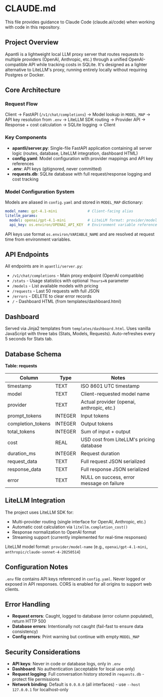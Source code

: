 # CLAUDE.md

This file provides guidance to Claude Code (claude.ai/code) when working with code in this repository.

## Project Overview

Apantli is a lightweight local LLM proxy server that routes requests to multiple providers (OpenAI, Anthropic, etc.) through a unified OpenAI-compatible API while tracking costs in SQLite. It's designed as a lighter alternative to LiteLLM's proxy, running entirely locally without requiring Postgres or Docker.

## Core Architecture

### Request Flow

Client → FastAPI (`/v1/chat/completions`) → Model lookup in `MODEL_MAP` → API key resolution from `.env` → LiteLLM SDK routing → Provider API → Response + cost calculation → SQLite logging → Client

### Key Components

- **apantli/server.py**: Single-file FastAPI application containing all server logic (routes, database, LiteLLM integration, dashboard HTML)
- **config.yaml**: Model configuration with provider mappings and API key references
- **.env**: API keys (gitignored, never committed)
- **requests.db**: SQLite database with full request/response logging and cost tracking

### Model Configuration System

Models are aliased in `config.yaml` and stored in `MODEL_MAP` dictionary:

```yaml
model_name: gpt-4.1-mini              # Client-facing alias
litellm_params:
  model: openai/gpt-4.1-mini          # LiteLLM format: provider/model
  api_key: os.environ/OPENAI_API_KEY  # Environment variable reference
```

API keys use format `os.environ/VARIABLE_NAME` and are resolved at request time from environment variables.

## API Endpoints

All endpoints are in `apantli/server.py`:

- `/v1/chat/completions` - Main proxy endpoint (OpenAI compatible)
- `/stats` - Usage statistics with optional `?hours=N` parameter
- `/models` - List available models with pricing
- `/requests` - Last 50 requests with full JSON
- `/errors` - DELETE to clear error records
- `/` - Dashboard HTML (from templates/dashboard.html)

## Dashboard

Served via Jinja2 templates from `templates/dashboard.html`. Uses vanilla JavaScript with three tabs (Stats, Models, Requests). Auto-refreshes every 5 seconds for Stats tab.

## Database Schema

**Table: requests**

| Column | Type | Notes |
|--------|------|-------|
| timestamp | TEXT | ISO 8601 UTC timestamp |
| model | TEXT | Client-requested model name |
| provider | TEXT | Actual provider (openai, anthropic, etc.) |
| prompt_tokens | INTEGER | Input tokens |
| completion_tokens | INTEGER | Output tokens |
| total_tokens | INTEGER | Sum of input + output |
| cost | REAL | USD cost from LiteLLM's pricing database |
| duration_ms | INTEGER | Request duration |
| request_data | TEXT | Full request JSON serialized |
| response_data | TEXT | Full response JSON serialized |
| error | TEXT | NULL on success, error message on failure |

## LiteLLM Integration

The project uses LiteLLM SDK for:

- Multi-provider routing (single interface for OpenAI, Anthropic, etc.)
- Automatic cost calculation via `litellm.completion_cost()`
- Response normalization to OpenAI format
- Streaming support (currently implemented for real-time responses)

LiteLLM model format: `provider/model-name` (e.g., `openai/gpt-4.1-mini`, `anthropic/claude-sonnet-4-20250514`)

## Configuration Notes

`.env` file contains API keys referenced in `config.yaml`. Never logged or exposed in API responses. CORS is enabled for all origins to support web clients.

## Error Handling

- **Request errors**: Caught, logged to database (error column populated), return HTTP 500
- **Database errors**: Intentionally not caught (fail-fast to ensure data consistency)
- **Config errors**: Print warning but continue with empty `MODEL_MAP`

## Security Considerations

- **API keys**: Never in code or database logs, only in `.env`
- **Dashboard**: No authentication (acceptable for local use only)
- **Request logging**: Full conversation history stored in `requests.db` - protect file permissions
- **Network binding**: Default is `0.0.0.0` (all interfaces) - use `--host 127.0.0.1` for localhost-only
